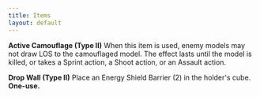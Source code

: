 ```yaml
---
title: Items
layout: default
---
```


**Active Camouflage (Type II)**
When this item is used, enemy models may not draw LOS to the camouflaged model. The effect lasts until the model is killed, or takes a Sprint action, a Shoot action, or an Assault action.

**Drop Wall (Type II)**
Place an Energy Shield Barrier (2) in the holder's cube. **One-use.**